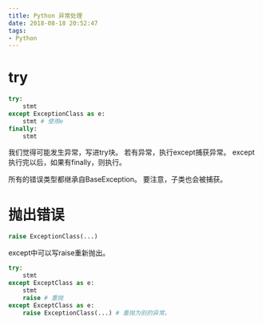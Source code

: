 ```yaml
---
title: Python 异常处理
date: 2018-08-18 20:52:47
tags:
- Python
---
```


# try

```python
try:
    stmt
except ExceptionClass as e:
    stmt # 使用e
finally:
    stmt
```

我们觉得可能发生异常，写进try块。
若有异常，执行except捕获异常。
except执行完以后，如果有finally，则执行。

所有的错误类型都继承自BaseException。
要注意，子类也会被捕获。

# 抛出错误

```python
raise ExceptionClass(...)
```

except中可以写raise重新抛出。

```python
try:
    stmt
except ExceptClass as e:
    stmt
    raise # 重抛
except ExceptClass as e:
    raise ExceptionClass(...) # 重抛为别的异常。
```


